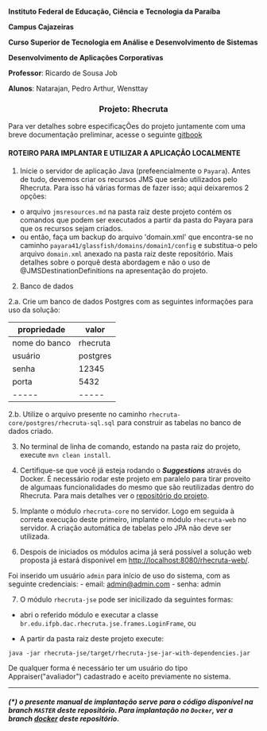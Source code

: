 **Instituto Federal de Educação, Ciência e Tecnologia da Paraíba**

**Campus Cajazeiras**

**Curso Superior de Tecnologia em Análise e Desenvolvimento de Sistemas**

**Desenvolvimento de Aplicações Corporativas**

**Professor**: Ricardo de Sousa Job

**Alunos**: Natarajan, Pedro Arthur, Wensttay

<h3 align="center">
  Projeto: Rhecruta
</h3>

Para ver detalhes sobre especificaçÕes do projeto juntamente com uma breve
documentação preliminar, acesse o seguinte [gitbook](https://natarajanrodrigues.gitbooks.io/rhecruta/)



#### ROTEIRO PARA IMPLANTAR E UTILIZAR A APLICAÇÃO LOCALMENTE




1. Inicie o servidor de aplicação Java (prefeencialmente o `Payara`). Antes de tudo, devemos criar os recursos JMS que serão utilizados pelo Rhecruta. Para isso há várias formas de fazer isso; aqui deixaremos 2 opções:
  - o arquivo `jmsresources.md` na pasta raiz deste projeto contém os comandos que podem ser executados a partir da pasta do Payara para que os recursos sejam criados.
  - ou então, faça um backup do arquivo 'domain.xml' que encontra-se no caminho `payara41/glassfish/domains/domain1/config` e substitua-o pelo arquivo `domain.xml` anexado na pasta raiz deste repositório. Mais detalhes sobre o porquê desta abordagem e não o uso de @JMSDestinationDefinitions na apresentação do projeto.

2. Banco de dados

  2.a.  Crie um banco de dados Postgres com as seguintes informações para uso da solução:


| propriedade | valor |
|-----|-----|
| nome do banco | rhecruta |
| usuário | postgres |
| senha | 12345 |
| porta | 5432 |
|-----|-----|


  2.b. Utilize o arquivo presente no caminho `rhecruta-core/postgres/rhecruta-sql.sql` para construir as tabelas no banco de dados criado.


3. No terminal de linha de comando, estando na pasta raiz do projeto, execute `mvn clean install`.

4. Certifique-se que você já esteja rodando o ***Suggestions*** através do Docker. É necessário rodar este projeto em paralelo para tirar proveito de algumaas funcionalidades do mesmo que são reutilizadas dentro do Rhecruta. Para mais detalhes ver o [repositório do projeto](https://github.com/natarajanrodrigues/pos-projeto).

5. Implante o módulo `rhecruta-core` no servidor. Logo em seguida à correta execução deste primeiro, implante o módulo `rhecruta-web` no servidor. A criação automática de tabelas pelo JPA não deve ser utilizada.

6. Despois de iniciados os módulos acima já será possível a solução web proposta já estará disponível em  [http://localhost:8080/rhecruta-web/](http://localhost:8080/rhecruta-web/).

  Foi inserido um usuário `admin` para início de uso do sistema, com as seguinte credenciais:
    - email: admin@admin.com
    - senha: admin

7. O módulo `rhecruta-jse` pode ser inicilizado da seguintes formas:
  - abri o referido módulo e executar a classe `br.edu.ifpb.dac.rhecruta.jse.frames.LoginFrame`, ou

  - A partir da pasta raiz deste projeto execute:
  ```
  java -jar rhecruta-jse/target/rhecruta-jse-jar-with-dependencies.jar
  ```

De qualquer forma é necessário ter um usuário do tipo Appraiser("avaliador") cadastrado e aceito previamente no sistema.


<hr>


 ##### (*) o presente manual de implantação serve para o código disponível na branch `MASTER` deste repositório.  Para implantação no `Docker`, ver a branch [docker](https://github.com/natarajanrodrigues/rhecruta/tree/docker) deste repositório.
